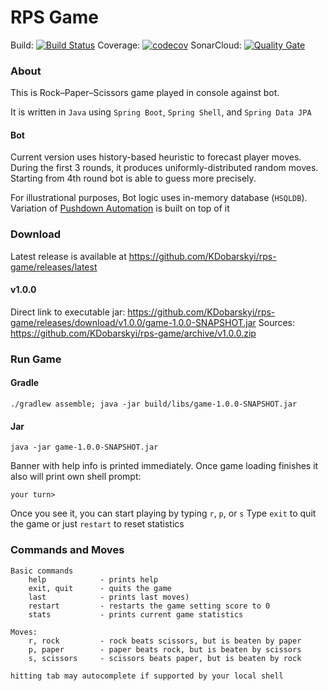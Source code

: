 # RPS Game

Build: [![Build Status](https://travis-ci.com/KDobarskyi/rps-game.svg?branch=master)](https://travis-ci.com/KDobarskyi/rps-game)
Coverage: [![codecov](https://codecov.io/gh/KDobarskyi/rps-game/branch/master/graph/badge.svg)](https://codecov.io/gh/KDobarskyi/rps-game)
SonarCloud: [![Quality Gate](https://sonarcloud.io/api/project_badges/measure?project=KDobarskyi_rps-game&metric=alert_status)](https://sonarcloud.io/api/project_badges/measure?project=KDobarskyi_rps-game&metric=alert_status)

### About

This is Rock–Paper–Scissors game played in console against bot. 

It is written in `Java` using `Spring Boot`, `Spring Shell`, and `Spring Data JPA`

#### Bot
Current version uses history-based heuristic to forecast player moves. During the first 3 rounds, it produces uniformly-distributed random moves. Starting from 4th round bot is able to guess more precisely. 

For illustrational purposes, Bot logic uses in-memory database (`HSQLDB`). Variation of [Pushdown Automation](https://en.wikipedia.org/wiki/Pushdown_automaton) is built on top of it

### Download

Latest release is available at <https://github.com/KDobarskyi/rps-game/releases/latest>

#### v1.0.0
Direct link to executable jar: <https://github.com/KDobarskyi/rps-game/releases/download/v1.0.0/game-1.0.0-SNAPSHOT.jar>
Sources: <https://github.com/KDobarskyi/rps-game/archive/v1.0.0.zip>

### Run Game

#### Gradle
```console
./gradlew assemble; java -jar build/libs/game-1.0.0-SNAPSHOT.jar 
```

#### Jar
```console
java -jar game-1.0.0-SNAPSHOT.jar
```

Banner with help info is printed immediately.
Once game loading finishes it also will print own shell prompt:

`your turn>`

Once you see it, you can start playing by typing `r`, `p`, or `s`
Type `exit` to quit the game or just `restart` to reset statistics



### Commands and Moves

    Basic commands
        help            - prints help
        exit, quit      - quits the game
        last            - prints last moves)
        restart         - restarts the game setting score to 0
        stats           - prints current game statistics

    Moves:  
        r, rock         - rock beats scissors, but is beaten by paper
        p, paper        - paper beats rock, but is beaten by scissors
        s, scissors     - scissors beats paper, but is beaten by rock

    hitting tab may autocomplete if supported by your local shell